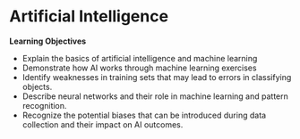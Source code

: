 # Artificial Intelligence

<note>
<b>Learning Objectives</b>

- Explain the basics of artificial intelligence and machine learning
- Demonstrate how AI works through machine learning exercises
- Identify weaknesses in training sets that may lead to errors in classifying objects.
- Describe neural networks and their role in machine learning and pattern recognition.
- Recognize the potential biases that can be introduced during data collection and their impact on AI outcomes.

</note>
